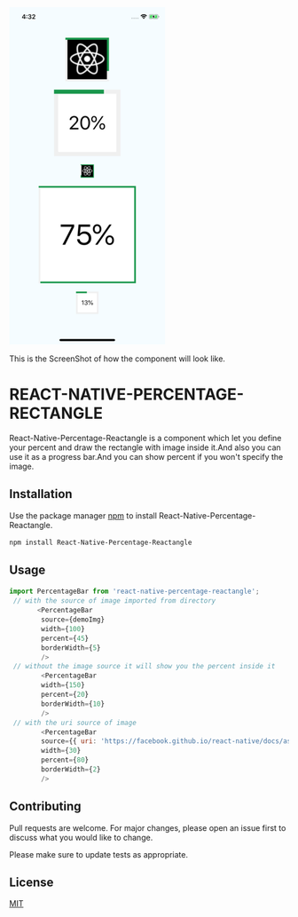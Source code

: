 
![Alt text](https://github.com/abhishekk09/react-native-percentage-rectangle/blob/master/ss.png?raw=true )

This is the ScreenShot of how the component will look like.

# REACT-NATIVE-PERCENTAGE-RECTANGLE

React-Native-Percentage-Reactangle is a component which let you define your percent and draw the rectangle with image inside it.And also you can use it as a progress bar.And you can show percent if you won't specify the image.

## Installation

Use the package manager [npm](https://www.npmjs.com/package/react-native-percentage-reactangle) to install React-Native-Percentage-Reactangle.

```bash
npm install React-Native-Percentage-Reactangle
```

## Usage

```javascript
import PercentageBar from 'react-native-percentage-reactangle';
 // with the source of image imported from directory 
       <PercentageBar 
        source={demoImg} 
        width={100}
        percent={45}
        borderWidth={5}
        />
 // without the image source it will show you the percent inside it
        <PercentageBar 
        width={150}
        percent={20}
        borderWidth={10}
        />
 // with the uri source of image 
        <PercentageBar 
        source={{ uri: 'https://facebook.github.io/react-native/docs/assets/favicon.png' }}  
        width={30}
        percent={80}
        borderWidth={2}
        />
```

## Contributing
Pull requests are welcome. For major changes, please open an issue first to discuss what you would like to change.

Please make sure to update tests as appropriate.

## License
[MIT](https://choosealicense.com/licenses/mit/)
